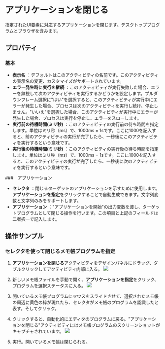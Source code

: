 # アプリケーションを閉じる

指定されたUI要素に対応するアプリケーションを閉じます。デスクトッププログラムとブラウザを含みます。

## プロパティ

### 基本

- **表示名** ：デフォルトはこのアクティビティの名前です。このアクティビティの表示名の変更、カスタマイズがサポートされています。
- **エラー発生時に実行を継続** ：このアクティビティが実行失敗した場合、エラーを無視して次のアクティビティを実行するかどうかを設定します。プルダウンフレーム選択に"はい"を選択すると、このアクティビティが実行中にエラーが発生した場合、プロセスは次のアクティビティを実行し続け、停止しません。"いいえ"を選択した場合、このアクティビティが実行中にエラーが発生した場合、プロセスは実行を停止し、エラーをスローします。
- **実行前の待機時間(ミリ秒)** ：このアクティビティの実行前の待ち時間を指定します。単位はミリ秒（ms）で、1000ms = 1sです。ここに1000を記入すると、前のアクティビティの実行が完了したら、一秒後にこのアクティビティを実行するという意味です。
- **実行後の待機時間(ミリ秒)** ：このアクティビティの実行後の待ち時間を指定します。単位はミリ秒（ms）で、1000ms = 1sです。ここに1000を記入すると、このアクティビティの実行が完了したら、一秒後に次のアクティビティを実行するという意味です。

###　アプリケーション
- **セレクタ** ：閉じるターゲットのアプリケーションを示すために使用します。**アプリケーションを指定**をクリックすることで自動生成できます。文字列変数と文字列のみをサポートします。
- **アプリケーション** ："アプリケーションを開始"の出力変数を渡し、ターゲットプログラムとして閉じる操作を行います。この項目と上記のフィールドは二者択一で記入します。

## 操作サンプル

### セレクタを使って閉じるメモ帳プログラムを指定

1. **アプリケーションを閉じる**アクティビティをデザインパネルにドラッグ、ダブルクリックしてアクティビティ内部に入る。
![](https://docimages.blob.core.chinacloudapi.cn/images/Activities/closeApp-1.png)

2. 新しいメモ帳ファイルを手動で開く、**アプリケーションを指定**をクリック、プログラムを選択ステータスに入る。
![](https://docimages.blob.core.chinacloudapi.cn/images/Activities/closeApp-2.png)

3. 開いているメモ帳プログラムにマウスをスライドさせて、選択されたメモ帳の周辺に黄色の枠が現れたら、セレクタがメモ帳のプログラムを認識したと表す。そしてクリック。

4. クリックすると、自動化的にエディタのプログラムに戻る。"アプリケーションを閉じる"アクティビティにはメモ帳プログラムのスクリーンショットがキャプチャされています。
![](https://docimages.blob.core.chinacloudapi.cn/images/Activities/closeApp-3.png)

5. 実行。開いているメモ帳は閉じられる。
